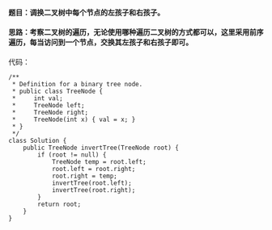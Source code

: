 #### 题目：调换二叉树中每个节点的左孩子和右孩子。

#### 思路：考察二叉树的遍历，无论使用哪种遍历二叉树的方式都可以，这里采用前序遍历，每当访问到一个节点，交换其左孩子和右孩子即可。

代码：
```
/**
 * Definition for a binary tree node.
 * public class TreeNode {
 *     int val;
 *     TreeNode left;
 *     TreeNode right;
 *     TreeNode(int x) { val = x; }
 * }
 */
class Solution {
    public TreeNode invertTree(TreeNode root) {
        if (root != null) {
            TreeNode temp = root.left;
            root.left = root.right;
            root.right = temp;
            invertTree(root.left);
            invertTree(root.right);
        }
        return root;
    }
}
```
